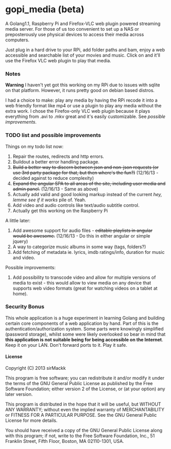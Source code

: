 gopi_media (beta)
=================

A Golang1.1, Raspberry Pi and Firefox-VLC web plugin powered streaming media server. For those of us too convenient to set up a NAS or preposterously use physical devices to access their media across computers. 

Just plug in a hard drive to your RPi, add folder paths and bam, enjoy a web accessible and searchable list of your movies and music. Click on and it'll use the Firefox VLC web plugin to play that media.

### Notes

**Warning** I haven't yet got this working on my RPi due to issues with sqlite on that platform. However, it runs pretty good on debian based distros. 

I had a choice to make: play any media by having the RPi recode it into a web friendly format like mp4 or use a plugin to play any media without the extra work. I chose the Firefox-only VLC web plugin because it plays everything from .avi to .mkv great and it's easily customizable. See *possible improvements*.

### TODO list and possible improvements

Things on my todo list now:

1. Repair the routes, redirects and http errors.
2. Buildout a better error handling package.
3. ~~Build a better way to discern between json and non-json requests (or use 3rd party package for that, but then where's the fun?)~~ (12/16/13 - decided against to reduce complexity)
4. ~~Expand the angular SPA to all areas of the site, including user media and admin panel.~~ (12/16/13 - Same as above)
5. Actually add valid and good looking markup instead of the current *hey, lemme see if it works* pile of. Yeah.
6. Add video and audio controls like text/audio subtitle control.
7. Actually get this working on the Raspberry Pi

A little later:

1. Add awesome support for audio files - ~~editable playlists in angular would be awesome.~~ (12/16/13 - Do this in either angular or simple jquery)
2. A way to categorize music albums in some way (tags, folders?)
3. Add fetching of metadata ie. lyrics, imdb ratings/info, duration for music and video.

Possible improvements:

1. Add possibility to transcode video and allow for multiple versions of media to exist - this would allow to view media on any device that supports web video formats (great for watching videos on a tablet at home).

### Security Bonus
This whole application is a huge experiment in learning Golang and building certain core components of a web application by hand. Part of this is the authentication/authorization system. Some parts were knowingly simplified (password storage), whilst some were likely overlooked so bear in mind that **this application is not suitable being for being accessible on the Internet**. Keep it on your LAN. Don't forward ports to it. Play it safe.

#### License

Copyright (C) 2013 sirMackk

This program is free software; you can redistribute it and/or modify it under the terms of the GNU General Public License as published by the Free Software Foundation; either version 2 of the License, or (at your option) any later version.

This program is distributed in the hope that it will be useful, but WITHOUT ANY WARRANTY; without even the implied warranty of MERCHANTABILITY or FITNESS FOR A PARTICULAR PURPOSE. See the GNU General Public License for more details.

You should have received a copy of the GNU General Public License along with this program; if not, write to the Free Software Foundation, Inc., 51 Franklin Street, Fifth Floor, Boston, MA 02110-1301, USA.
